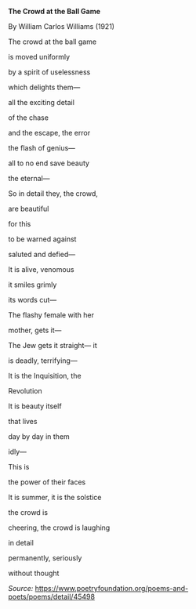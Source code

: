 **The Crowd at the Ball Game**

By William Carlos Williams (1921)

The crowd at the ball game

is moved uniformly

by a spirit of uselessness

which delights them—

all the exciting detail

of the chase

and the escape, the error

the flash of genius—

all to no end save beauty

the eternal—

So in detail they, the crowd,

are beautiful

for this

to be warned against

saluted and defied—

It is alive, venomous

it smiles grimly

its words cut—

The flashy female with her

mother, gets it—

The Jew gets it straight— it

is deadly, terrifying—

It is the Inquisition, the

Revolution

It is beauty itself

that lives

day by day in them

idly—

This is

the power of their faces

It is summer, it is the solstice

the crowd is

cheering, the crowd is laughing

in detail

permanently, seriously

without thought

*Source:*
https://www.poetryfoundation.org/poems-and-poets/poems/detail/45498
